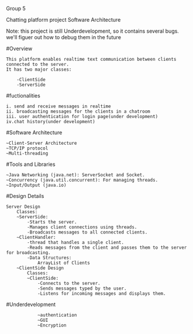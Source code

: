 Group 5

Chatting platform project Software Architecture

Note: this project is still Underdevelopment, so it contains several bugs. we'll figuer out how to debug them in the future

#Overview

    This platform enables realtime text communication between clients connected to the server.
    It has two major classes:

        -ClientSide 
        -ServerSide

#fuctionalities

    i. send and receive messages in realtime
    ii. broadcasting messages for the clients in a chatroom
    iii. user authentication for login page(under development)
    iv.chat history(under development)

#Software Architecture

    ~Client-Server Architecture
    ~TCP/IP protocol
    ~Multi-threading

#Tools and Libraries

    ~Java Networking (java.net): ServerSocket and Socket.
    ~Concurrency (java.util.concurrent): For managing threads.
    ~Input/Output (java.io)

#Design Details

    Server Design
        Classes:
        ~ServerSide:
            -Starts the server.
            -Manages client connections using threads.
            -Broadcasts messages to all connected clients.
        ~ClientHandler:
            -thread that handles a single client.
            -Reads messages from the client and passes them to the server for broadcasting.
            -Data Structures:
                ArrayList of Clients
        ~ClientSide Design
            Classes:
            ~ClientSide:
                -Connects to the server.
                -Sends messages typed by the user.
                -Listens for incoming messages and displays them.

#Underdevelopment


                ~authentication
                ~GUI
                ~Encryption
    